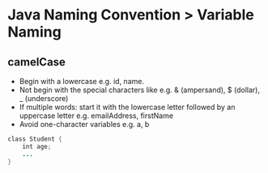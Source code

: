 # Java Naming Convention > Variable Naming

## camelCase
- Begin with a lowercase e.g. id, name.
- Not begin with the special characters like e.g. & (ampersand), $ (dollar), _ (underscore)
- If multiple words: start it with the lowercase letter followed by an uppercase letter e.g. emailAddress, firstName
- Avoid one-character variables e.g. a, b


```java
class Student {  
    int age;
    ...
}  
```
